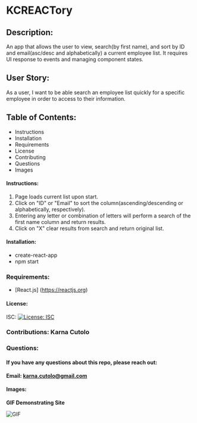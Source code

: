 # KCREACTory

## Description: 

An app that allows the user to view, search(by first name), and sort by ID and email(asc/desc and alphabetically) a current employee list. It requires UI response to events and managing component states. 

## User Story:

As a user, I want to be able search an employee list quickly for a specific employee in order to access to their information.

 
## Table of Contents: 

  * Instructions
  * Installation 
  * Requirements
  * License 
  * Contributing 
  * Questions 
  * Images 

#### Instructions:

   1. Page loads current list upon start.
   2. Click on "ID" or "Email" to sort the column(ascending/descending or alphabetically, respectively). 
   3. Entering any letter or combination of letters will perform a search of the first name column and return results. 
   4. Click on "X" clear results from search and return original list.
   

#### Installation: 

  * create-react-app
  * npm start
   
### Requirements: 

  * [React.js] (https://reactjs.org)


#### License: 

ISC: [![License: ISC](https://img.shields.io/badge/License-ISC-blue.svg)](https://opensource.org/licenses/ISC)

### Contributions: Karna Cutolo


### Questions: 
    
#### If you have any questions about this repo, please reach out: 

**Email: karna.cutolo@gmail.com**
    
#### Images:

**GIF Demonstrating Site**

![GIF](https://drive.google.com/file/d/1YxdE6iCPWUejmfMU95HD5KZ56dWQgQwk/view?usp=sharing)

